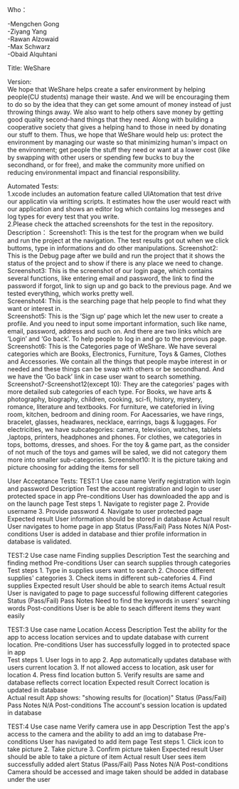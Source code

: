Who：

-Mengchen Gong  
-Ziyang Yang  
-Rawan Alzowaid  
-Max Schwarz  
-Obaid Alquhtani  

Title: WeShare

Version:  
We hope that WeShare helps create a safer environment by helping people(CU students) manage their waste. And we will be encouraging them to do so by the idea that they can get some amount of money instead of just throwing things away. We also want to help others save money by getting good quality second-hand things that they need. Along with building a cooperative society that gives a helping hand to those in need by donating our stuff to them.
Thus, we hope that WeShare would help us: protect the environment by managing our waste so that minimizing human's impact on the environment; get people the stuff they need or want at a lower cost (like by swapping with other users or spending few bucks to buy the secondhand, or for free), and make the community more unified on reducing environmental impact and financial responsibility.

Automated Tests:  
1.xcode includes an automation feature called UIAtomation that test drive our applicatin via writting scripts. It estimates how the user would react with our application and shows an editor log which contains log messeges and log types for every test that you write.  
2.Please check the attached screenshots for the test in the repository.
Description：
Screenshot1: This is the test for the program when we build and run the project at the navigation. The test results got out when we click buttoms, type in informations and do other manipulations.
Screenshot2: This is the Debug page after we build and run the project that it shows the status of the project and to show if there is any place we need to change.
Screenshot3: This is the screenshot of our login page, which contains several functions, like entering email and password, the link to find the password if forgot, link to sign up and go back to the previous page. And we tested everything, which works pretty well.     
Screenshot4: This is the searching page that help people to find what they want or interest in.  
Screenshot5: This is the ’Sign up’ page which let the new user to create a profile. And you need to input some important information, such like name, email, password, address and such on. And there are two links which are ‘Login’ and ‘Go back’. To help people to log in and go to the previous page. 
Screenshot6: This is the Categories page of WeShare. We have several categories which are Books, Electronics, Furniture, Toys & Games, Clothes and Accessories. We contain all the things that people maybe interest in or needed and these things can be swap with others or be secondhand. And we have the ‘Go back’ link in case user want to search something.
Screenshot7-Screenshot12(except 10): They are the categories' pages with more detailed sub categories of each type. For Books, we have arts & photography, biography, children, cooking, sci-fi, history, mystery, romance, literature and textbooks. For furniture, we cateforied in living room, kitchen, bedroom and dining room. For Aacessaries, we have rings, bracelet, glasses, headwares, necklace, earrings, bags & luggages. For electricities, we have subcategories: camera, television, watches, tablets ,laptops, printers, headphones and phones. For clothes, we categories in tops, bottoms, dresses, and shoes. For the toy & game part, as the consider of not much of the toys and games will be saled, we did not category them more into smaller sub-categories.
Screenshot10: It is the picture taking and picture choosing for adding the items for sell
 
User Acceptance Tests:
TEST:1
Use case name
    Verify registration with login and password
Description
    Test the account registration and login to user protected space in app
Pre-conditions
    User has downloaded the app and is on the launch page
Test steps
    1. Navigate to register page
    2. Provide username
    3. Provide password
    4. Navigate to user protected page
Expected result
    User information should be stored in database
Actual result
    User navigates to home page in app
Status (Pass/Fail)
    Pass
Notes
    N/A
Post-conditions
    User is added in database and thier profile information in database is validated.
    
TEST:2 
Use case name
    Finding supplies
Description
    Test the searching and finding method
Pre-conditions
    User can search supplies through categories
Test steps
    1. Type in supplies users want to search
    2. Chooce different supplies' categories
    3. Check items in different sub-catefories
    4. Find supplies
Expected result
    User should be able to search items
Actual result
    User is navigated to page to page successful following different categories
Status (Pass/Fail)
    Pass
Notes
    Need to find the keywords in users' searching words
Post-conditions
    User is be able to seach different items they want easily
    
TEST:3 
Use case name
    Location Access 
Description
    Test the ability for the app to access location services and to update database with current location.
Pre-conditions
    User has successfully logged in to protected space in app  
Test steps
    1. User logs in to app
    2. App automatically updates database with users current location
    3. If not allowed access to location, ask user for location
    4. Press find location button
    5. Verify results are same and database reflects correct location
Expected result
    Correct location is updated in database  
Actual result
    App shows: "showing results for (location)" 
Status (Pass/Fail)
    Pass
Notes
    N/A
Post-conditions
    The account's session location is updated in database
    
TEST:4
Use case name
    Verify camera use in app
Description
    Test the app's access to the camera and the ability to add an img to database
Pre-conditions
    User has navigated to add item page 
Test steps
    1. Click icon to take picture
    2. Take picture
    3. Confirm picture taken
Expected result
    User should be able to take a picture of item
Actual result
    User sees item successfully added alert
Status (Pass/Fail)
    Pass
Notes
    N/A
Post-conditions
    Camera should be accessed and image taken should be added in database under the user
